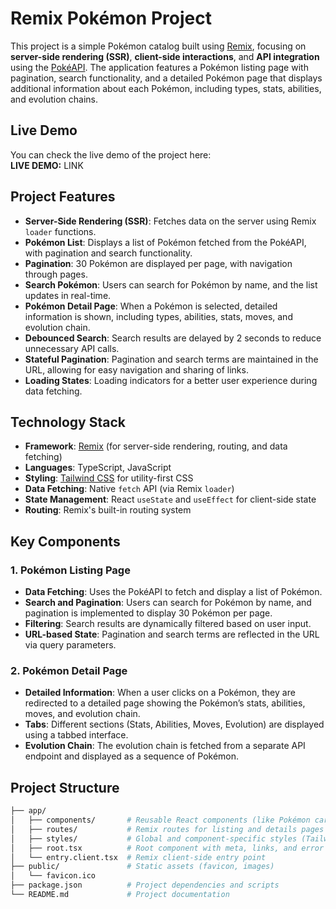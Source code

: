 # Remix Pokémon Project

This project is a simple Pokémon catalog built using [Remix](https://remix.run/), focusing on **server-side rendering (SSR)**, **client-side interactions**, and **API integration** using the [PokéAPI](https://pokeapi.co/). The application features a Pokémon listing page with pagination, search functionality, and a detailed Pokémon page that displays additional information about each Pokémon, including types, stats, abilities, and evolution chains.

## Live Demo
You can check the live demo of the project here:  
**LIVE DEMO:** LINK

## Project Features

- **Server-Side Rendering (SSR)**: Fetches data on the server using Remix `loader` functions.
- **Pokémon List**: Displays a list of Pokémon fetched from the PokéAPI, with pagination and search functionality.
- **Pagination**: 30 Pokémon are displayed per page, with navigation through pages.
- **Search Pokémon**: Users can search for Pokémon by name, and the list updates in real-time.
- **Pokémon Detail Page**: When a Pokémon is selected, detailed information is shown, including types, abilities, stats, moves, and evolution chain.
- **Debounced Search**: Search results are delayed by 2 seconds to reduce unnecessary API calls.
- **Stateful Pagination**: Pagination and search terms are maintained in the URL, allowing for easy navigation and sharing of links.
- **Loading States**: Loading indicators for a better user experience during data fetching.

## Technology Stack

- **Framework**: [Remix](https://remix.run/) (for server-side rendering, routing, and data fetching)
- **Languages**: TypeScript, JavaScript
- **Styling**: [Tailwind CSS](https://tailwindcss.com/) for utility-first CSS
- **Data Fetching**: Native `fetch` API (via Remix `loader`)
- **State Management**: React `useState` and `useEffect` for client-side state
- **Routing**: Remix's built-in routing system

## Key Components

### 1. **Pokémon Listing Page**
- **Data Fetching**: Uses the PokéAPI to fetch and display a list of Pokémon.
- **Search and Pagination**: Users can search for Pokémon by name, and pagination is implemented to display 30 Pokémon per page.
- **Filtering**: Search results are dynamically filtered based on user input.
- **URL-based State**: Pagination and search terms are reflected in the URL via query parameters.

### 2. **Pokémon Detail Page**
- **Detailed Information**: When a user clicks on a Pokémon, they are redirected to a detailed page showing the Pokémon’s stats, abilities, moves, and evolution chain.
- **Tabs**: Different sections (Stats, Abilities, Moves, Evolution) are displayed using a tabbed interface.
- **Evolution Chain**: The evolution chain is fetched from a separate API endpoint and displayed as a sequence of Pokémon.

## Project Structure

```bash
├── app/
│   ├── components/       # Reusable React components (like Pokémon cards)
│   ├── routes/           # Remix routes for listing and details pages
│   ├── styles/           # Global and component-specific styles (Tailwind)
│   ├── root.tsx          # Root component with meta, links, and error boundaries
│   └── entry.client.tsx  # Remix client-side entry point
├── public/               # Static assets (favicon, images)
│   └── favicon.ico
├── package.json          # Project dependencies and scripts
└── README.md             # Project documentation
